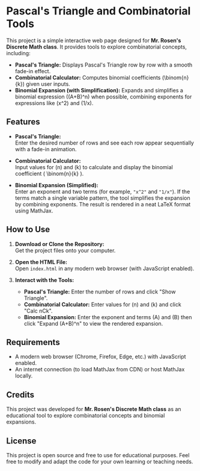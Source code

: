 # Pascal's Triangle and Combinatorial Tools

This project is a simple interactive web page designed for **Mr. Rosen's Discrete Math class**. It provides tools to explore combinatorial concepts, including:

- **Pascal's Triangle:** Displays Pascal's Triangle row by row with a smooth fade-in effect.
- **Combinatorial Calculator:** Computes binomial coefficients \(\binom{n}{k}\) given user inputs.
- **Binomial Expansion (with Simplification):** Expands and simplifies a binomial expression \((A+B)^n\) when possible, combining exponents for expressions like \(x^2\) and \(1/x\).

## Features

- **Pascal's Triangle:**  
  Enter the desired number of rows and see each row appear sequentially with a fade-in animation.

- **Combinatorial Calculator:**  
  Input values for \(n\) and \(k\) to calculate and display the binomial coefficient \( \binom{n}{k} \).

- **Binomial Expansion (Simplified):**  
  Enter an exponent and two terms (for example, `"x^2"` and `"1/x"`). If the terms match a single variable pattern, the tool simplifies the expansion by combining exponents. The result is rendered in a neat LaTeX format using MathJax.

## How to Use

1. **Download or Clone the Repository:**  
   Get the project files onto your computer.

2. **Open the HTML File:**  
   Open `index.html` in any modern web browser (with JavaScript enabled).

3. **Interact with the Tools:**  
   - **Pascal's Triangle:** Enter the number of rows and click "Show Triangle".
   - **Combinatorial Calculator:** Enter values for \(n\) and \(k\) and click "Calc nCk".
   - **Binomial Expansion:** Enter the exponent and terms \(A\) and \(B\) then click "Expand (A+B)^n" to view the rendered expansion.

## Requirements

- A modern web browser (Chrome, Firefox, Edge, etc.) with JavaScript enabled.
- An internet connection (to load MathJax from CDN) or host MathJax locally.

## Credits

This project was developed for **Mr. Rosen's Discrete Math class** as an educational tool to explore combinatorial concepts and binomial expansions.

## License

This project is open source and free to use for educational purposes. Feel free to modify and adapt the code for your own learning or teaching needs.
